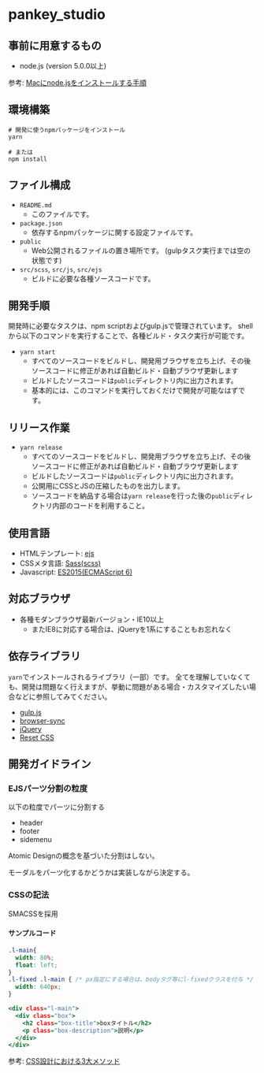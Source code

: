 pankey_studio
====

## 事前に用意するもの
- node.js (version 5.0.0以上)

参考: [Macにnode.jsをインストールする手順](https://qiita.com/akakuro43/items/600e7e4695588ab2958d)

## 環境構築
```
# 開発に使うnpmパッケージをインストール
yarn

# または
npm install
```

## ファイル構成

- `README.md`
  - このファイルです。
- `package.json`
  - 依存するnpmパッケージに関する設定ファイルです。
- `public`
  - Web公開されるファイルの置き場所です。 (gulpタスク実行までは空の状態です)
- `src/scss`, `src/js`, `src/ejs`
  - ビルドに必要な各種ソースコードです。

## 開発手順

開発時に必要なタスクは、npm scriptおよびgulp.jsで管理されています。
shellから以下のコマンドを実行することで、各種ビルド・タスク実行が可能です。

- `yarn start`
  - すべてのソースコードをビルドし、開発用ブラウザを立ち上げ、その後ソースコードに修正があれば自動ビルド・自動ブラウザ更新します
  - ビルドしたソースコードは`public`ディレクトリ内に出力されます。
  - 基本的には、このコマンドを実行しておくだけで開発が可能なはずです。

## リリース作業

- `yarn release`
  - すべてのソースコードをビルドし、開発用ブラウザを立ち上げ、その後ソースコードに修正があれば自動ビルド・自動ブラウザ更新します
  - ビルドしたソースコードは`public`ディレクトリ内に出力されます。
  - 公開用にCSSとJSの圧縮したものを出力します。
  - ソースコードを納品する場合は`yarn release`を行った後の`public`ディレクトリ内部のコードを利用すること。

## 使用言語

- HTMLテンプレート: [ejs](http://ejs.co/)
- CSSメタ言語: [Sass(scss)](http://sass-lang.com/)
- Javascript: [ES2015(ECMAScript 6)](https://babeljs.io/docs/learn-es2015/)

## 対応ブラウザ
- 各種モダンブラウザ最新バージョン・IE10以上
  - またIE8に対応する場合は、jQueryを1系にすることもお忘れなく

## 依存ライブラリ

`yarn`でインストールされるライブラリ（一部）です。
全てを理解していなくても、開発は問題なく行えますが、挙動に問題がある場合・カスタマイズしたい場合などに参照してみてください。

- [gulp.js](http://gulpjs.com/)
- [browser-sync](https://www.browsersync.io/)
- [jQuery](https://jquery.com/)
- [Reset CSS](http://meyerweb.com/eric/tools/css/reset/)

## 開発ガイドライン

### EJSパーツ分割の粒度

以下の粒度でパーツに分割する
- header
- footer
- sidemenu

Atomic Designの概念を基づいた分割はしない。

モーダルをパーツ化するかどうかは実装しながら決定する。

### CSSの記法

SMACSSを採用

#### サンプルコード

```.scss
.l-main{
  width: 80%;
  float: left;
}
.l-fixed .l-main { /* px指定にする場合は、bodyタグ等にl-fixedクラスを付与 */
  width: 640px;
}
```

```.html
<div class="l-main">
  <div class="box">
    <h2 class="box-title">boxタイトル</h2>
    <p class="box-description">説明</p>
  </div>
</div>
```

参考: [CSS設計における3大メソッド](http://www.risewill.co.jp/blog/archives/5652)
